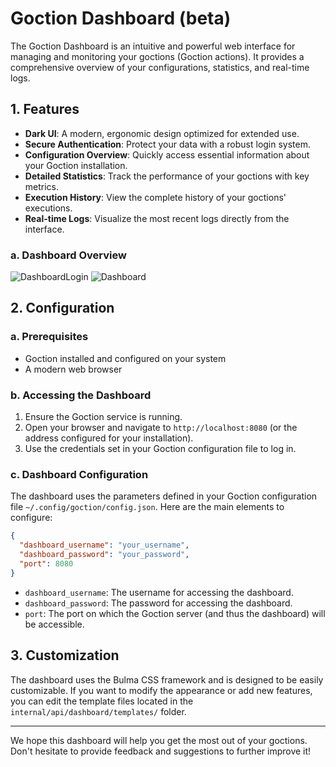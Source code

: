 # Goction Dashboard (beta)

The Goction Dashboard is an intuitive and powerful web interface for managing and monitoring your goctions (Goction actions). It provides a comprehensive overview of your configurations, statistics, and real-time logs.

## 1. Features

- **Dark UI**: A modern, ergonomic design optimized for extended use.
- **Secure Authentication**: Protect your data with a robust login system.
- **Configuration Overview**: Quickly access essential information about your Goction installation.
- **Detailed Statistics**: Track the performance of your goctions with key metrics.
- **Execution History**: View the complete history of your goctions' executions.
- **Real-time Logs**: Visualize the most recent logs directly from the interface.

### a. Dashboard Overview

![DashboardLogin](/images/dashboardlogin.png)
![Dashboard](/images/dashboard.png)

## 2. Configuration

### a. Prerequisites

- Goction installed and configured on your system
- A modern web browser

### b. Accessing the Dashboard

1. Ensure the Goction service is running.
2. Open your browser and navigate to `http://localhost:8080` (or the address configured for your installation).
3. Use the credentials set in your Goction configuration file to log in.

### c. Dashboard Configuration

The dashboard uses the parameters defined in your Goction configuration file `~/.config/goction/config.json`.
Here are the main elements to configure:

```json
{
  "dashboard_username": "your_username",
  "dashboard_password": "your_password",
  "port": 8080
}
```

- `dashboard_username`: The username for accessing the dashboard.
- `dashboard_password`: The password for accessing the dashboard.
- `port`: The port on which the Goction server (and thus the dashboard) will be accessible.

## 3. Customization

The dashboard uses the Bulma CSS framework and is designed to be easily customizable. If you want to modify the appearance or add new features, you can edit the template files located in the `internal/api/dashboard/templates/` folder.

---

We hope this dashboard will help you get the most out of your goctions. Don't hesitate to provide feedback and suggestions to further improve it!
